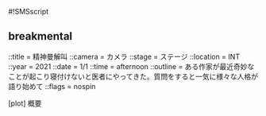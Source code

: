 #!SMSscript

## breakmental

::title = 精神曼解叫
::camera = カメラ
::stage = ステージ
::location = INT
::year = 2021
::date = 1/1
::time = afternoon
::outline = ある作家が最近奇妙なことが起こり寝付けないと医者にやってきた。質問をすると一気に様々な人格が語り始めて
::flags = nospin

[plot]
概要


